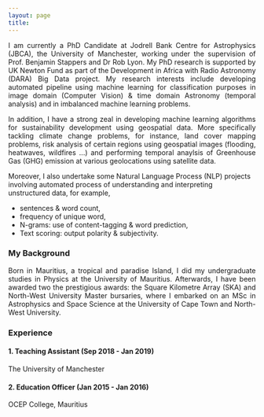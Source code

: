 ```yaml
---
layout: page
title:
---
```


<p style='text-align: justify;'>I am currently a PhD Candidate at Jodrell Bank Centre for Astrophysics (JBCA), the University of Manchester, working under the supervision of Prof. Benjamin Stappers and Dr Rob Lyon. My PhD research is supported by UK Newton Fund as part of the Development in Africa with Radio Astronomy (DARA) Big Data project. My research interests include developing automated pipeline using machine learning for classification purposes in image domain (Computer Vision) & time domain Astronomy (temporal analysis) and in imbalanced machine learning problems. </p>
  
<p style='text-align: justify;'>In addition, I have a strong zeal in developing machine learning algorithms for sustainability development using geospatial data. More specifically tackling climate change problems, for instance, land cover mapping problems, risk analysis of certain regions using geospatial images (flooding, heatwaves, wildfires ...) and performing temporal anaylsis of Greenhouse Gas (GHG) emission at various geolocations using satellite data.</p>


Moreover, I also undertake some Natural Language Process (NLP) projects involving automated process of understanding and interpreting unstructured data, for example, 
  - sentences & word count, 
  - frequency of unique word, 
  - N-grams: use of content-tagging & word prediction,
  - Text scoring: output polarity & subjectivity.


### My Background

<p style='text-align: justify;'> 
Born in Mauritius, a tropical and paradise Island, I did my undergraduate studies in Physics at the University of Mauritius. Afterwards, I have been awarded two the prestigious awards: the Square Kilometre Array (SKA) and North-West University Master bursaries, where I embarked on an MSc in Astrophysics and Space Science at the University of Cape Town and North-West University. 
</p>

### Experience

#### 1. Teaching Assistant (Sep 2018 - Jan 2019)
<p style='text-align: left;'>The University of Manchester</p> 

#### 2. Education Officer (Jan 2015 - Jan 2016)
<p style='text-align: left;'>OCEP College, Mauritius</p> 
